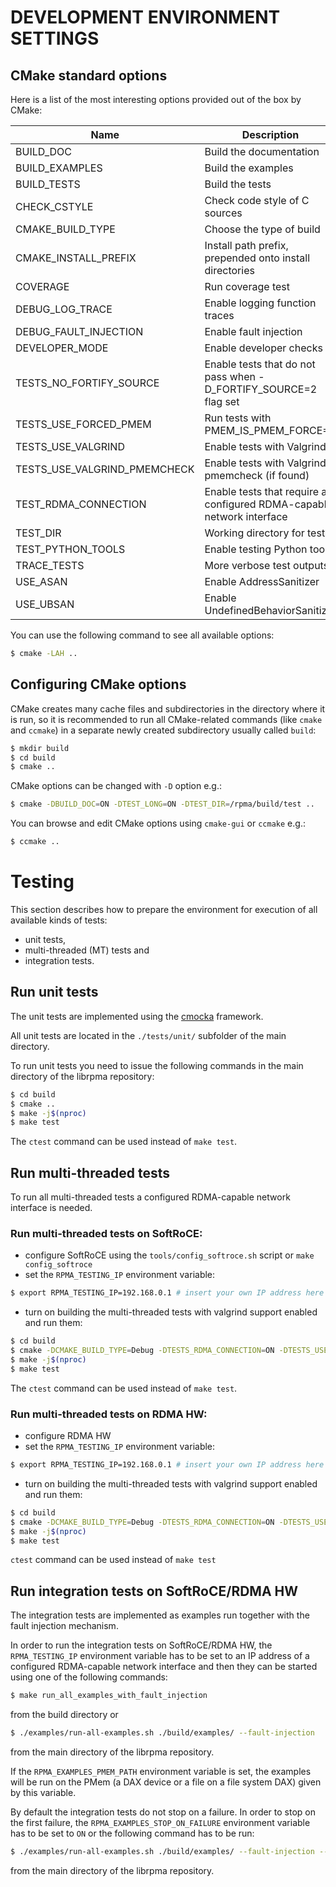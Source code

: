 # DEVELOPMENT ENVIRONMENT SETTINGS

## CMake standard options

Here is a list of the most interesting options provided out of the box by CMake:

| Name | Description | Values | Default |
| - | - | - | - |
| BUILD_DOC | Build the documentation | ON/OFF | ON |
| BUILD_EXAMPLES | Build the examples | ON/OFF | ON |
| BUILD_TESTS | Build the tests | ON/OFF | ON |
| CHECK_CSTYLE | Check code style of C sources | ON/OFF | OFF |
| CMAKE_BUILD_TYPE | Choose the type of build | None/Debug/Release/RelWithDebInfo | Debug |
| CMAKE_INSTALL_PREFIX | Install path prefix, prepended onto install directories | *dir path* | /usr/local |
| COVERAGE | Run coverage test | ON/OFF | OFF |
| DEBUG_LOG_TRACE | Enable logging function traces | ON/OFF | OFF |
| DEBUG_FAULT_INJECTION | Enable fault injection | ON/OFF | OFF |
| DEVELOPER_MODE | Enable developer checks | ON/OFF | OFF |
| TESTS_NO_FORTIFY_SOURCE | Enable tests that do not pass when -D_FORTIFY_SOURCE=2 flag set | ON/OFF | OFF |
| TESTS_USE_FORCED_PMEM | Run tests with PMEM_IS_PMEM_FORCE=1 | ON/OFF | OFF |
| TESTS_USE_VALGRIND | Enable tests with Valgrind | ON/OFF | OFF |
| TESTS_USE_VALGRIND_PMEMCHECK | Enable tests with Valgrind pmemcheck (if found) | ON/OFF | OFF |
| TEST_RDMA_CONNECTION | Enable tests that require a configured RDMA-capable network interface | ON/OFF | OFF |
| TEST_DIR | Working directory for tests | *dir path* | ./build/test |
| TEST_PYTHON_TOOLS | Enable testing Python tools | ON/OFF | OFF |
| TRACE_TESTS | More verbose test outputs | ON/OFF | OFF |
| USE_ASAN | Enable AddressSanitizer | ON/OFF | OFF |
| USE_UBSAN | Enable UndefinedBehaviorSanitizer | ON/OFF | OFF |

You can use the following command to see all available options:

```sh
$ cmake -LAH ..
```

## Configuring CMake options

CMake creates many cache files and subdirectories in the directory where it is run, so it is recommended to run all CMake-related commands (like `cmake` and `ccmake`)  in a separate newly created subdirectory usually called `build`:

```sh
$ mkdir build
$ cd build
$ cmake ..
```

CMake options can be changed with `-D` option e.g.:

```sh
$ cmake -DBUILD_DOC=ON -DTEST_LONG=ON -DTEST_DIR=/rpma/build/test ..
```

You can browse and edit CMake options using `cmake-gui` or `ccmake` e.g.:

```sh
$ ccmake ..
```

# Testing

This section describes how to prepare the environment for execution of all available kinds of tests:
- unit tests,
- multi-threaded (MT) tests and
- integration tests.

## Run unit tests

The unit tests are implemented using the [cmocka](https://cmocka.org/) framework.

All unit tests are located in the `./tests/unit/` subfolder of the main directory.

To run unit tests you need to issue the following commands in the main directory of the librpma repository:

```sh
$ cd build
$ cmake ..
$ make -j$(nproc)
$ make test
```
The `ctest` command can be used instead of `make test`.

## Run multi-threaded tests

To run all multi-threaded tests a configured RDMA-capable network interface is needed.

### Run multi-threaded tests on SoftRoCE:
- configure SoftRoCE using the `tools/config_softroce.sh` script or `make config_softroce`
- set the `RPMA_TESTING_IP` environment variable:
```sh
$ export RPMA_TESTING_IP=192.168.0.1 # insert your own IP address here
```
- turn on building the multi-threaded tests with valgrind support enabled and run them:
```sh
$ cd build
$ cmake -DCMAKE_BUILD_TYPE=Debug -DTESTS_RDMA_CONNECTION=ON -DTESTS_USE_VALGRIND=ON ..
$ make -j$(nproc)
$ make test
```
The `ctest` command can be used instead of `make test`.

### Run multi-threaded tests on RDMA HW:
- configure RDMA HW
- set the `RPMA_TESTING_IP` environment variable:
```sh
$ export RPMA_TESTING_IP=192.168.0.1 # insert your own IP address here
```
- turn on building the multi-threaded tests with valgrind support enabled and run them:
```sh
$ cd build
$ cmake -DCMAKE_BUILD_TYPE=Debug -DTESTS_RDMA_CONNECTION=ON -DTESTS_USE_VALGRIND=ON ..
$ make -j$(nproc)
$ make test
```
`ctest` command can be used instead of `make test`

## Run integration tests on SoftRoCE/RDMA HW

The integration tests are implemented as examples run together with the fault injection mechanism.

In order to run the integration tests on SoftRoCE/RDMA HW, the `RPMA_TESTING_IP` environment
variable has to be set to an IP address of a configured RDMA-capable network interface
and then they can be started using one of the following commands:

```sh
$ make run_all_examples_with_fault_injection
```

from the build directory or

```sh
$ ./examples/run-all-examples.sh ./build/examples/ --fault-injection
```

from the main directory of the librpma repository.

If the `RPMA_EXAMPLES_PMEM_PATH` environment variable is set, the examples will be run on the PMem
(a DAX device or a file on a file system DAX) given by this variable.

By default the integration tests do not stop on a failure. In order to stop on the first failure,
the `RPMA_EXAMPLES_STOP_ON_FAILURE` environment variable has to be set to `ON`
or the following command has to be run:

```sh
$ ./examples/run-all-examples.sh ./build/examples/ --fault-injection --stop-on-failure
```

from the main directory of the librpma repository.
